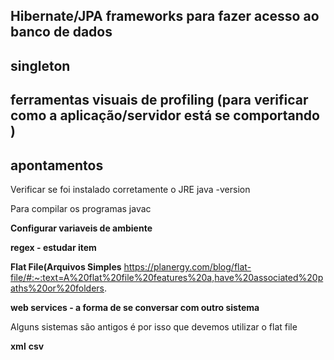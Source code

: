 ## Hibernate/JPA frameworks para fazer acesso ao banco de dados

## singleton

## ferramentas visuais de profiling (para verificar como a aplicação/servidor está se comportando )


## apontamentos

Verificar se foi instalado corretamente o JRE
java -version

Para compilar os programas 
javac

**Configurar variaveis de ambiente**

**regex - estudar item**

**Flat File(Arquivos Simples**
https://planergy.com/blog/flat-file/#:~:text=A%20flat%20file%20features%20a,have%20associated%20paths%20or%20folders.

**web services - a forma de se conversar com outro sistema**

Alguns sistemas são antigos é por isso que devemos utilizar o flat file


**xml**
**csv**


